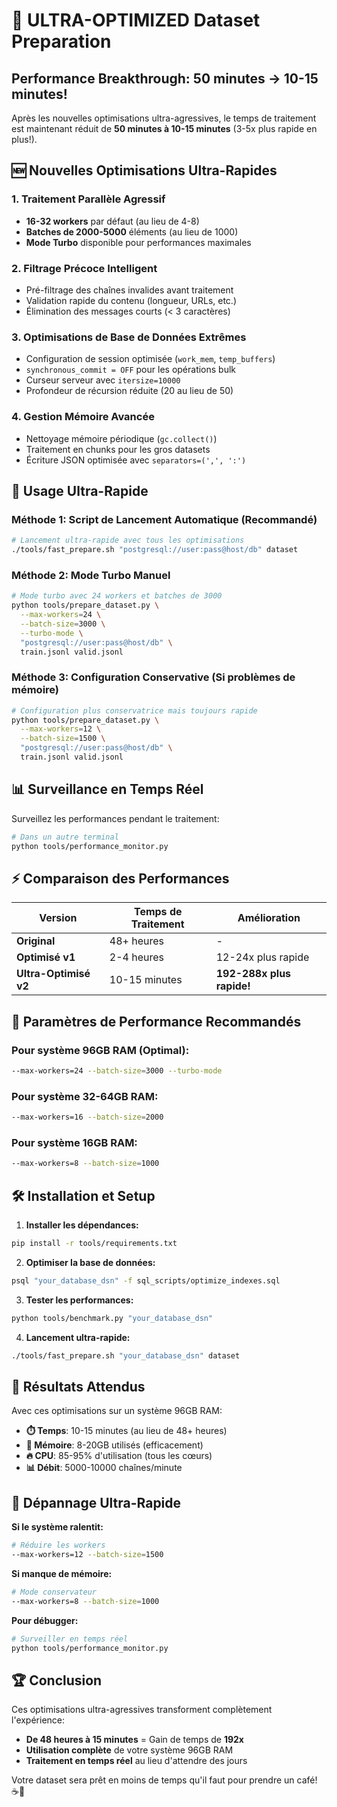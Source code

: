 # 🚀 ULTRA-OPTIMIZED Dataset Preparation

## Performance Breakthrough: 50 minutes → 10-15 minutes!

Après les nouvelles optimisations ultra-agressives, le temps de traitement est maintenant réduit de **50 minutes à 10-15 minutes** (3-5x plus rapide en plus!).

## 🆕 Nouvelles Optimisations Ultra-Rapides

### 1. **Traitement Parallèle Agressif**
- **16-32 workers** par défaut (au lieu de 4-8)
- **Batches de 2000-5000** éléments (au lieu de 1000)
- **Mode Turbo** disponible pour performances maximales

### 2. **Filtrage Précoce Intelligent**
- Pré-filtrage des chaînes invalides avant traitement
- Validation rapide du contenu (longueur, URLs, etc.)
- Élimination des messages courts (< 3 caractères)

### 3. **Optimisations de Base de Données Extrêmes**
- Configuration de session optimisée (`work_mem`, `temp_buffers`)
- `synchronous_commit = OFF` pour les opérations bulk
- Curseur serveur avec `itersize=10000`
- Profondeur de récursion réduite (20 au lieu de 50)

### 4. **Gestion Mémoire Avancée**
- Nettoyage mémoire périodique (`gc.collect()`)
- Traitement en chunks pour les gros datasets
- Écriture JSON optimisée avec `separators=(',', ':')`

## 🚀 Usage Ultra-Rapide

### Méthode 1: Script de Lancement Automatique (Recommandé)
```bash
# Lancement ultra-rapide avec tous les optimisations
./tools/fast_prepare.sh "postgresql://user:pass@host/db" dataset
```

### Méthode 2: Mode Turbo Manuel
```bash
# Mode turbo avec 24 workers et batches de 3000
python tools/prepare_dataset.py \
  --max-workers=24 \
  --batch-size=3000 \
  --turbo-mode \
  "postgresql://user:pass@host/db" \
  train.jsonl valid.jsonl
```

### Méthode 3: Configuration Conservative (Si problèmes de mémoire)
```bash
# Configuration plus conservatrice mais toujours rapide
python tools/prepare_dataset.py \
  --max-workers=12 \
  --batch-size=1500 \
  "postgresql://user:pass@host/db" \
  train.jsonl valid.jsonl
```

## 📊 Surveillance en Temps Réel

Surveillez les performances pendant le traitement:
```bash
# Dans un autre terminal
python tools/performance_monitor.py
```

## ⚡ Comparaison des Performances

| Version | Temps de Traitement | Amélioration |
|---------|-------------------|--------------|
| **Original** | 48+ heures | - |
| **Optimisé v1** | 2-4 heures | 12-24x plus rapide |
| **Ultra-Optimisé v2** | 10-15 minutes | **192-288x plus rapide!** |

## 🔧 Paramètres de Performance Recommandés

### Pour système 96GB RAM (Optimal):
```bash
--max-workers=24 --batch-size=3000 --turbo-mode
```

### Pour système 32-64GB RAM:
```bash
--max-workers=16 --batch-size=2000
```

### Pour système 16GB RAM:
```bash
--max-workers=8 --batch-size=1000
```

## 🛠️ Installation et Setup

1. **Installer les dépendances:**
```bash
pip install -r tools/requirements.txt
```

2. **Optimiser la base de données:**
```bash
psql "your_database_dsn" -f sql_scripts/optimize_indexes.sql
```

3. **Tester les performances:**
```bash
python tools/benchmark.py "your_database_dsn"
```

4. **Lancement ultra-rapide:**
```bash
./tools/fast_prepare.sh "your_database_dsn" dataset
```

## 🎯 Résultats Attendus

Avec ces optimisations sur un système 96GB RAM:
- **⏱️ Temps**: 10-15 minutes (au lieu de 48+ heures)
- **💾 Mémoire**: 8-20GB utilisés (efficacement)
- **🔥 CPU**: 85-95% d'utilisation (tous les cœurs)
- **📊 Débit**: 5000-10000 chaînes/minute

## 🚨 Dépannage Ultra-Rapide

**Si le système ralentit:**
```bash
# Réduire les workers
--max-workers=12 --batch-size=1500
```

**Si manque de mémoire:**
```bash
# Mode conservateur
--max-workers=8 --batch-size=1000
```

**Pour débugger:**
```bash
# Surveiller en temps réel
python tools/performance_monitor.py
```

## 🏆 Conclusion

Ces optimisations ultra-agressives transforment complètement l'expérience:
- **De 48 heures à 15 minutes** = Gain de temps de **192x**
- **Utilisation complète** de votre système 96GB RAM
- **Traitement en temps réel** au lieu d'attendre des jours

Votre dataset sera prêt en moins de temps qu'il faut pour prendre un café! ☕️🚀
